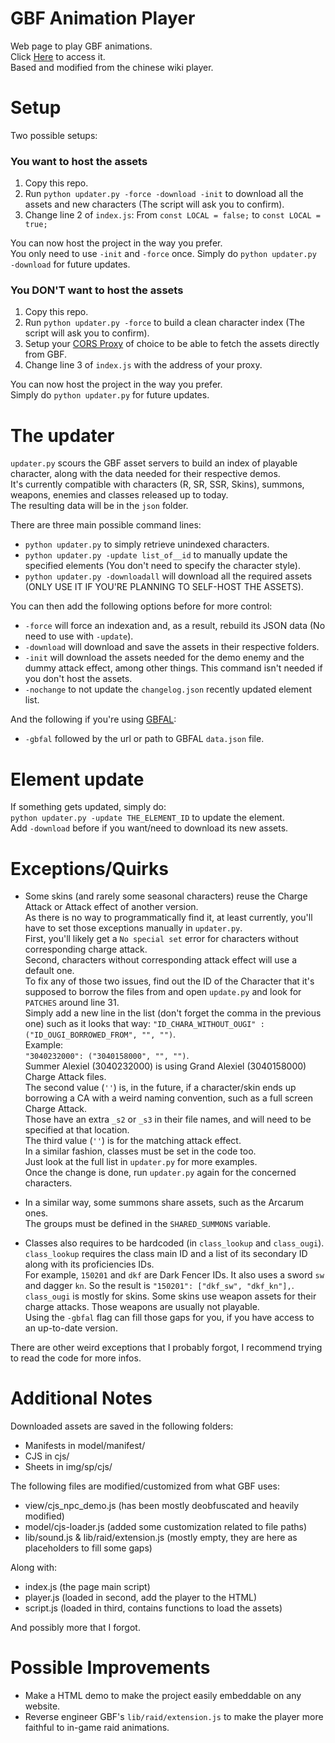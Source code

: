 # GBF Animation Player  
Web page to play GBF animations.  
Click [Here](https://mizagbf.github.io/GBFAP) to access it.  
Based and modified from the chinese wiki player.  
  
# Setup  
Two possible setups:  
  
### You want to host the assets  
1. Copy this repo.  
2. Run `python updater.py -force -download -init` to download all the assets and new characters (The script will ask you to confirm).  
3. Change line 2 of `index.js`: From `const LOCAL = false;` to `const LOCAL = true;`  
  
You can now host the project in the way you prefer.  
You only need to use `-init` and `-force` once. Simply do `python updater.py -download` for future updates.  
  
### You DON'T want to host the assets  
1. Copy this repo.  
2. Run `python updater.py -force` to build a clean character index (The script will ask you to confirm).  
3. Setup your [CORS Proxy](https://github.com/Rob--W/cors-anywhere) of choice to be able to fetch the assets directly from GBF.  
4. Change line 3 of `index.js` with the address of your proxy.  
  
You can now host the project in the way you prefer.  
Simply do `python updater.py` for future updates.  
  
# The updater  
`updater.py` scours the GBF asset servers to build an index of playable character, along with the data needed for their respective demos.  
It's currently compatible with characters (R, SR, SSR, Skins), summons, weapons, enemies and classes released up to today.  
The resulting data will be in the `json` folder.  
  
There are three main possible command lines:
* `python updater.py` to simply retrieve unindexed characters.  
* `python updater.py -update list_of__id` to manually update the specified elements (You don't need to specify the character style).  
* `python updater.py -downloadall` will download all the required assets (ONLY USE IT IF YOU'RE PLANNING TO SELF-HOST THE ASSETS).  
  
You can then add the following options before for more control:
* `-force` will force an indexation and, as a result, rebuild its JSON data (No need to use with `-update`).  
* `-download` will download and save the assets in their respective folders.  
* `-init` will download the assets needed for the demo enemy and the dummy attack effect, among other things. This command isn't needed if you don't host the assets.  
* `-nochange` to not update the `changelog.json` recently updated element list.  
  
And the following if you're using [GBFAL](https://github.com/MizaGBF/GBFAL):
* `-gbfal` followed by the url or path to GBFAL `data.json` file.  
  
# Element update  
If something gets updated, simply do:  
`python updater.py -update THE_ELEMENT_ID` to update the element.  
Add `-download` before if you want/need to download its new assets.  
  
# Exceptions/Quirks  
* Some skins (and rarely some seasonal characters) reuse the Charge Attack or Attack effect of another version.  
As there is no way to programmatically find it, at least currently, you'll have to set those exceptions manually in `updater.py`.  
First, you'll likely get a `No special set` error for characters without corresponding charge attack.  
Second, characters without corresponding attack effect will use a default one.  
To fix any of those two issues, find out the ID of the Character that it's supposed to borrow the files from and open `update.py` and look for `PATCHES` around line 31.  
Simply add a new line in the list (don't forget the comma in the previous one) such as it looks that way:
`"ID_CHARA_WITHOUT_OUGI" : ("ID_OUGI_BORROWED_FROM", "", "")`.  
Example:  
`"3040232000": ("3040158000", "", "")`.  
Summer Alexiel (3040232000) is using Grand Alexiel (3040158000) Charge Attack files.  
The second value (`''`) is, in the future, if a character/skin ends up borrowing a CA with a weird naming convention, such as a full screen Charge Attack.  
Those have an extra `_s2` or `_s3` in their file names, and will need to be specified at that location.  
The third value (`''`) is for the matching attack effect.  
In a similar fashion, classes must be set in the code too.  
Just look at the full list in `updater.py` for more examples.  
Once the change is done, run `updater.py` again for the concerned characters.  
  
* In a similar way, some summons share assets, such as the Arcarum ones.  
The groups must be defined in the `SHARED_SUMMONS` variable.  
  
* Classes also requires to be hardcoded (in `class_lookup` and `class_ougi`).  
`class_lookup` requires the class main ID and a list of its secondary ID along with its proficiencies IDs.  
For example, `150201` and `dkf` are Dark Fencer IDs. It also uses a sword `sw` and dagger `kn`. So the result is `"150201": ["dkf_sw", "dkf_kn"],`.  
`class_ougi` is mostly for skins. Some skins use weapon assets for their charge attacks. Those weapons are usually not playable.  
Using the `-gbfal` flag can fill those gaps for you, if you have access to an up-to-date version.  
  
There are other weird exceptions that I probably forgot, I recommend trying to read the code for more infos.  
  
# Additional Notes  
Downloaded assets are saved in the following folders:  
* Manifests in model/manifest/
* CJS in cjs/
* Sheets in img/sp/cjs/
  
The following files are modified/customized from what GBF uses:  
* view/cjs_npc_demo.js (has been mostly deobfuscated and heavily modified)  
* model/cjs-loader.js (added some customization related to file paths)   
* lib/sound.js & lib/raid/extension.js (mostly empty, they are here as placeholders to fill some gaps)  
  
Along with:  
* index.js (the page main script)  
* player.js (loaded in second, add the player to the HTML)  
* script.js (loaded in third, contains functions to load the assets)  
  
And possibly more that I forgot.  
  
# Possible Improvements  
* Make a HTML demo to make the project easily embeddable on any website.  
* Reverse engineer GBF's `lib/raid/extension.js` to make the player more faithful to in-game raid animations.  
  